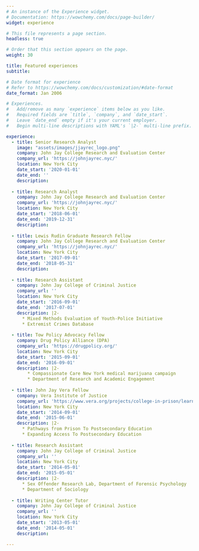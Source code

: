 ```yaml
---
# An instance of the Experience widget.
# Documentation: https://wowchemy.com/docs/page-builder/
widget: experience

# This file represents a page section.
headless: true

# Order that this section appears on the page.
weight: 30

title: Featured experiences
subtitle: 

# Date format for experience
# Refer to https://wowchemy.com/docs/customization/#date-format
date_format: Jan 2006

# Experiences.
#   Add/remove as many `experience` items below as you like.
#   Required fields are `title`, `company`, and `date_start`.
#   Leave `date_end` empty if it's your current employer.
#   Begin multi-line descriptions with YAML's `|2-` multi-line prefix.

experience:
  - title: Senior Research Analyst 
    image: "assets/images/jjayrec_logo.png"
    company: John Jay College Research and Evaluation Center
    company_url: 'https://johnjayrec.nyc/'
    location: New York City 
    date_start: '2020-01-01'
    date_end: ''
    description: 
        
  - title: Research Analyst
    company: John Jay College Research and Evaluation Center
    company_url: 'https://johnjayrec.nyc/'
    location: New York City
    date_start: '2018-06-01'
    date_end: '2019-12-31'
    description: 
    
  - title: Lewis Rudin Graduate Research Fellow
    company: John Jay College Research and Evaluation Center
    company_url: 'https://johnjayrec.nyc/'
    location: New York City
    date_start: '2017-09-01'
    date_end: '2018-05-31'
    description: 
    
  - title: Research Assistant 
    company: John Jay College of Criminal Justice   
    company_url: ''
    location: New York City
    date_start: '2016-09-01'
    date_end: '2017-07-01'
    description: |2-
      * Mixed Methods Evaluation of Youth-Police Initiative  
      * Extremist Crimes Database 
    
  - title: Tow Policy Advocacy Fellow
    company: Drug Policy Alliance (DPA)
    company_url: 'https://drugpolicy.org/'
    location: New York City
    date_start: '2015-09-01'
    date_end: '2016-09-01'
    description: |2- 
        * Compassionate Care New York medical marijuana campaign
        * Department of Research and Academic Engagement 
    
  - title: John Jay Vera Fellow
    company: Vera Institute of Justice 
    company_url: 'https://www.vera.org/projects/college-in-prison/learn-more'
    location: New York City
    date_start: '2014-09-01'
    date_end: '2015-06-01'
    description: |2- 
      * Pathways from Prison To Postsecondary Education 
      * Expanding Access To Postsecondary Education
    
  - title: Research Assistant 
    company: John Jay College of Criminal Justice   
    company_url: ''
    location: New York City
    date_start: '2014-05-01'
    date_end: '2015-05-01'
    description: |2-
      * Sex Offender Research Lab, Department of Forensic Psychology
      * Department of Sociology  
    
  - title: Writing Center Tutor
    company: John Jay College of Criminal Justice
    company_url: ''
    location: New York City
    date_start: '2013-05-01'
    date_end: '2014-05-01'
    description: 

---
```

